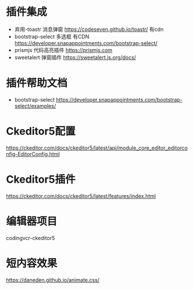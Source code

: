 # 插件集成
* 弃用-toastr 消息弹窗 https://codeseven.github.io/toastr/  有cdn
* bootstrap-select 多选框 有CDN https://developer.snapappointments.com/bootstrap-select/
* prismjs 代码高亮插件 https://prismjs.com
* sweetalert 弹窗插件 https://sweetalert.js.org/docs/
# 插件帮助文档
- bootstrap-select https://developer.snapappointments.com/bootstrap-select/examples/
# Ckeditor5配置
https://ckeditor.com/docs/ckeditor5/latest/api/module_core_editor_editorconfig-EditorConfig.html
# Ckeditor5插件
https://ckeditor.com/docs/ckeditor5/latest/features/index.html
# 编辑器项目
codingvcr-ckeditor5
# 短内容效果
https://daneden.github.io/animate.css/



